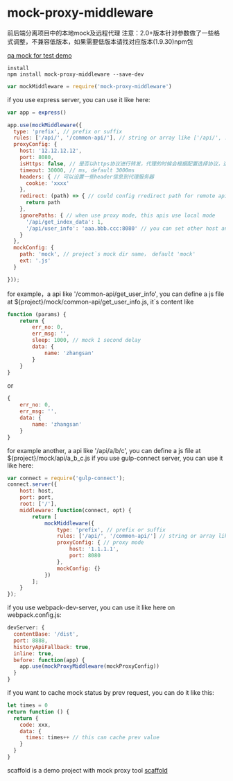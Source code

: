 # mock-proxy-middleware
前后端分离项目中的本地mock及远程代理
注意：2.0+版本针对参数做了一些格式调整，不兼容低版本，如果需要低版本请找对应版本(1.9.30)npm包

[qa mock for test demo](https://github.com/zhangshaolong/mock-proxy-tool "mock demo")

    install
    npm install mock-proxy-middleware --save-dev

```javascript
var mockMiddleware = require('mock-proxy-middleware')
```
if you use express server, you can use it like here:
```javascript
var app = express()

app.use(mockMiddleware({
  type: 'prefix', // prefix or suffix
  rules: ['/api/', '/common-api/'], // string or array like ['/api/', ...]
  proxyConfig: {
    host: '12.12.12.12',
    port: 8080,
    isHttps: false, // 是否以https协议进行转发，代理的时候会根据配置选择协议，这里配置的isHttps优先级最高，如果这里没设置，那么协议和源协议一致
    timeout: 30000, // ms, default 3000ms
    headers: { // 可以设置一些header信息到代理服务器
      cookie: 'xxxx'
    },
    redirect: (path) => { // could config rredirect path for remote api
      return path
    },
    ignorePaths: { // when use proxy mode, this apis use local mode
      '/api/get_index_data': 1,
      '/api/user_info': 'aaa.bbb.ccc:8080' // you can set other host and port for muti porxy mode
    }
  },
  mockConfig: {
    path: 'mock', // project`s mock dir name， default 'mock'
    ext: '.js'
  }

}));
```
for example，a api like '/common-api/get_user_info', you can define a js file at
${project}/mock/common-api/get_user_info.js, it`s content like
```javascript
function (params) {
    return {
        err_no: 0,
        err_msg: '',
        sleep: 1000, // mock 1 second delay
        data: {
            name: 'zhangsan'
        }
    }
}
```
or
```javascript
{
    err_no: 0,
    err_msg: '',
    data: {
        name: 'zhangsan'
    }
}
```
for example another, a api like '/api/a/b/c', you can define a js file at
${project}/mock/api/a_b_c.js
if you use gulp-connect server, you can use it like here:
```javascript
var connect = require('gulp-connect');
connect.server({
    host: host,
    port: port,
    root: ['/'],
    middleware: function(connect, opt) {
        return [
            mockMiddleware({
                type: 'prefix', // prefix or suffix
                rules: ['/api/', '/common-api/'] // string or array like ['/api/', ...],
                proxyConfig: { // proxy mode
                    host: '1.1.1.1',
                    port: 8080
                },
                mockConfig: {}
            })
        ];
    }
});
```
if you use webpack-dev-server, you can use it like here on webpack.config.js:
```javascript
devServer: {
  contentBase: '/dist',
  port: 8888,
  historyApiFallback: true,
  inline: true,
  before: function(app) {
    app.use(mockProxyMiddleware(mockProxyConfig))
  }
}
```
if you want to cache mock status by prev request, you can do it like this:
```javascript
let times = 0
return function () {
  return {
    code: xxx,
    data: {
      times: times++ // this can cache prev value
    }
  }
}
```
scaffold is a demo project with mock proxy tool [scaffold](https://github.com/zhangshaolong/scaffold "scaffold lib")
